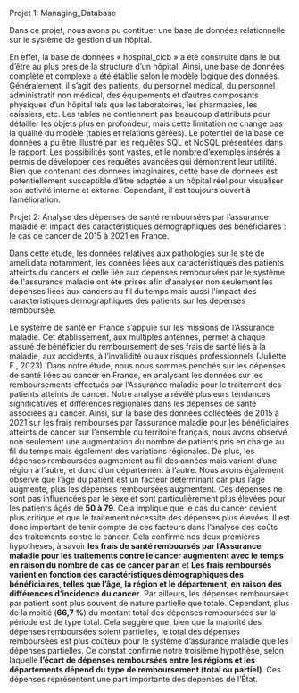 Projet 1: Managing_Database

Dans ce projet, nous avons pu contituer une base de données relationnelle sur le système de gestion d'un hôpital.

En effet, la base de données « hospital_cicb » a été construite dans le but d’être au plus près de la structure d’un hôpital. Ainsi, une base de données complète et complexe a été établie selon le modèle logique des données. Généralement, il s’agit des patients, du personnel médical, du personnel administratif non médical, des équipements et d’autres composants physiques d’un hôpital tels que les laboratoires, les pharmacies, les caissiers, etc. Les tables ne contiennent pas beaucoup d’attributs pour détailler les objets plus en profondeur, mais cette limitation ne change pas la qualité du modèle (tables et relations gérées).
Le potentiel de la base de données a pu être illustré par les requêtes SQL et NoSQL présentées dans le rapport. Les possibilités sont vastes, et le nombre d’exemples insérés a permis de développer des requêtes avancées qui démontrent leur utilité. Bien que contenant des données imaginaires, cette base de données est potentiellement susceptible d’être adaptée à un hôpital réel pour visualiser son activité interne et externe. Cependant, il est toujours ouvert à l’amélioration.





Projet 2: Analyse des dépenses de santé remboursées par l’assurance maladie et impact des caractéristiques démographiques des bénéficiaires : le cas de cancer de 2015 à 2021 en France.

Dans cette étude, les données relatives aux pathologies sur le site de ameli.data notamment, les données liées aux caractéristiques des patients atteints du cancers et celle liée aux depenses remboursées par le système de l'assurance maladie ont été prises afin d'analyser non seulement les depenses liées aux cancers au fil du temps mais aussi l'impact des caracteristiques demographiques des patients sur les depenses remboursée. 

Le système de santé en France s’appuie sur les missions de l’Assurance maladie. Cet établissement, aux multiples antennes, permet à chaque assuré de bénéficier du remboursement de ses frais de santé liés à la maladie, aux accidents, à l’invalidité ou aux risques professionnels (Juliette F., 2023). Dans notre étude, nous nous sommes penchés sur les dépenses de santé liées au cancer en France, en analysant les données sur les remboursements effectués par l’Assurance maladie pour le traitement des patients atteints de cancer. Notre analyse a révélé plusieurs tendances significatives et différences régionales dans les dépenses de santé associées au cancer. Ainsi, sur la base des données collectées de 2015 à 2021 sur les frais remboursés par l’assurance maladie pour les bénéficiaires atteints de cancer sur l’ensemble du territoire français, nous avons observé non seulement une augmentation du nombre de patients pris en charge au fil du temps mais également des variations régionales.
De plus, les dépenses remboursées augmentent au fil des années mais varient d’une région à l’autre, et donc d’un département à l’autre. Nous avons également observé que l’âge du patient est un facteur déterminant car plus l’âge augmente, plus les dépenses remboursées augmentent. Ces dépenses ne sont pas influencées par le sexe et sont particulièrement plus élevées pour les patients âgés de **50 à 79**. Cela implique que le cas du cancer devient plus critique et que le traitement nécessite des dépenses plus élevées. Il est donc important de tenir compte de ces facteurs dans l’analyse des coûts des traitements contre le cancer. Cela confirme nos deux premières hypothèses, à savoir **les frais de santé remboursés par l’Assurance maladie pour les traitements contre le cancer augmentent avec le temps en raison du nombre de cas de cancer par an** et **Les frais remboursés varient en fonction des caractéristiques démographiques des bénéficiaires, telles que l’âge, la région et le département, en raison des différences d’incidence du cancer**.
Par ailleurs, les dépenses remboursées par patient sont plus souvent de nature partielle que totale. Cependant, plus de la moitié (**66,7 %**) du montant total des dépenses remboursées sur la période est de type total. Cela suggère que, bien que la majorité des dépenses remboursées soient partielles, le total des dépenses remboursées est plus coûteux pour le système d’assurance maladie que les dépenses partielles. Ce constat confirme notre troisième hypothèse, selon laquelle **l’écart de dépenses remboursées entre les régions et les départements dépend du type de remboursement (total ou partiel)**. Ces dépenses représentent une part importante des dépenses de l’État.
